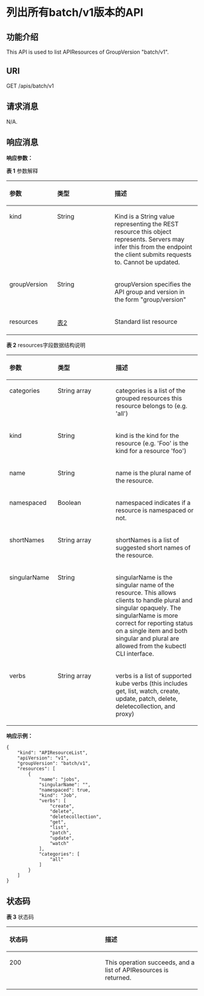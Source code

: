 # 列出所有batch/v1版本的API<a name="cci_02_3121"></a>

## 功能介绍<a name="section40622221"></a>

This API is used to list APIResources of GroupVersion "batch/v1".

## URI<a name="section30055677"></a>

GET /apis/batch/v1

## 请求消息<a name="section2065644"></a>

N/A.

## 响应消息<a name="section18590804"></a>

**响应参数：**

**表 1**  参数解释

<a name="d0e48039"></a>
<table><thead align="left"><tr id="row48566246"><th class="cellrowborder" valign="top" width="25%" id="mcps1.2.4.1.1"><p id="p41551876"><a name="p41551876"></a><a name="p41551876"></a>参数</p>
</th>
<th class="cellrowborder" valign="top" width="30%" id="mcps1.2.4.1.2"><p id="p10258770"><a name="p10258770"></a><a name="p10258770"></a>类型</p>
</th>
<th class="cellrowborder" valign="top" width="45%" id="mcps1.2.4.1.3"><p id="p25654008"><a name="p25654008"></a><a name="p25654008"></a>描述</p>
</th>
</tr>
</thead>
<tbody><tr id="row64708767"><td class="cellrowborder" valign="top" width="25%" headers="mcps1.2.4.1.1 "><p id="p6918766"><a name="p6918766"></a><a name="p6918766"></a>kind</p>
</td>
<td class="cellrowborder" valign="top" width="30%" headers="mcps1.2.4.1.2 "><p id="p23549198"><a name="p23549198"></a><a name="p23549198"></a>String</p>
</td>
<td class="cellrowborder" valign="top" width="45%" headers="mcps1.2.4.1.3 "><p id="p28436903"><a name="p28436903"></a><a name="p28436903"></a>Kind is a String value representing the REST resource this object represents. Servers may infer this from the endpoint the client submits requests to. Cannot be updated.</p>
</td>
</tr>
<tr id="row54605536"><td class="cellrowborder" valign="top" width="25%" headers="mcps1.2.4.1.1 "><p id="p60972256"><a name="p60972256"></a><a name="p60972256"></a>groupVersion</p>
</td>
<td class="cellrowborder" valign="top" width="30%" headers="mcps1.2.4.1.2 "><p id="p39805676"><a name="p39805676"></a><a name="p39805676"></a>String</p>
</td>
<td class="cellrowborder" valign="top" width="45%" headers="mcps1.2.4.1.3 "><p id="p3034349"><a name="p3034349"></a><a name="p3034349"></a>groupVersion specifies the API group and version in the form "group/version"</p>
</td>
</tr>
<tr id="row27309149"><td class="cellrowborder" valign="top" width="25%" headers="mcps1.2.4.1.1 "><p id="p64557480"><a name="p64557480"></a><a name="p64557480"></a>resources</p>
</td>
<td class="cellrowborder" valign="top" width="30%" headers="mcps1.2.4.1.2 "><p id="p61773404"><a name="p61773404"></a><a name="p61773404"></a><a href="#d0e48089">表2</a></p>
</td>
<td class="cellrowborder" valign="top" width="45%" headers="mcps1.2.4.1.3 "><p id="p2763807"><a name="p2763807"></a><a name="p2763807"></a>Standard list resource</p>
</td>
</tr>
</tbody>
</table>

**表 2**  resources字段数据结构说明

<a name="d0e48089"></a>
<table><thead align="left"><tr id="row45778201"><th class="cellrowborder" valign="top" width="25.252525252525253%" id="mcps1.2.4.1.1"><p id="p17046778"><a name="p17046778"></a><a name="p17046778"></a>参数</p>
</th>
<th class="cellrowborder" valign="top" width="30.303030303030305%" id="mcps1.2.4.1.2"><p id="p38611809"><a name="p38611809"></a><a name="p38611809"></a>类型</p>
</th>
<th class="cellrowborder" valign="top" width="44.44444444444445%" id="mcps1.2.4.1.3"><p id="p40548787"><a name="p40548787"></a><a name="p40548787"></a>描述</p>
</th>
</tr>
</thead>
<tbody><tr id="row63226330"><td class="cellrowborder" valign="top" width="25.252525252525253%" headers="mcps1.2.4.1.1 "><p id="p21059134"><a name="p21059134"></a><a name="p21059134"></a>categories</p>
</td>
<td class="cellrowborder" valign="top" width="30.303030303030305%" headers="mcps1.2.4.1.2 "><p id="p28068294"><a name="p28068294"></a><a name="p28068294"></a>String array</p>
</td>
<td class="cellrowborder" valign="top" width="44.44444444444445%" headers="mcps1.2.4.1.3 "><p id="p58939355"><a name="p58939355"></a><a name="p58939355"></a>categories is a list of the grouped resources this resource belongs to (e.g. 'all')</p>
</td>
</tr>
<tr id="row60692149"><td class="cellrowborder" valign="top" width="25.252525252525253%" headers="mcps1.2.4.1.1 "><p id="p17117064"><a name="p17117064"></a><a name="p17117064"></a>kind</p>
</td>
<td class="cellrowborder" valign="top" width="30.303030303030305%" headers="mcps1.2.4.1.2 "><p id="p44304923"><a name="p44304923"></a><a name="p44304923"></a>String</p>
</td>
<td class="cellrowborder" valign="top" width="44.44444444444445%" headers="mcps1.2.4.1.3 "><p id="p31928982"><a name="p31928982"></a><a name="p31928982"></a>kind is the kind for the resource (e.g. 'Foo' is the kind for a resource 'foo')</p>
</td>
</tr>
<tr id="row18925386"><td class="cellrowborder" valign="top" width="25.252525252525253%" headers="mcps1.2.4.1.1 "><p id="p56561334"><a name="p56561334"></a><a name="p56561334"></a>name</p>
</td>
<td class="cellrowborder" valign="top" width="30.303030303030305%" headers="mcps1.2.4.1.2 "><p id="p18065309"><a name="p18065309"></a><a name="p18065309"></a>String</p>
</td>
<td class="cellrowborder" valign="top" width="44.44444444444445%" headers="mcps1.2.4.1.3 "><p id="p54003945"><a name="p54003945"></a><a name="p54003945"></a>name is the plural name of the resource.</p>
</td>
</tr>
<tr id="row16273465"><td class="cellrowborder" valign="top" width="25.252525252525253%" headers="mcps1.2.4.1.1 "><p id="p43082263"><a name="p43082263"></a><a name="p43082263"></a>namespaced</p>
</td>
<td class="cellrowborder" valign="top" width="30.303030303030305%" headers="mcps1.2.4.1.2 "><p id="p2381"><a name="p2381"></a><a name="p2381"></a>Boolean</p>
</td>
<td class="cellrowborder" valign="top" width="44.44444444444445%" headers="mcps1.2.4.1.3 "><p id="p192900"><a name="p192900"></a><a name="p192900"></a>namespaced indicates if a resource is namespaced or not.</p>
</td>
</tr>
<tr id="row1736103"><td class="cellrowborder" valign="top" width="25.252525252525253%" headers="mcps1.2.4.1.1 "><p id="p6406658"><a name="p6406658"></a><a name="p6406658"></a>shortNames</p>
</td>
<td class="cellrowborder" valign="top" width="30.303030303030305%" headers="mcps1.2.4.1.2 "><p id="p49177265"><a name="p49177265"></a><a name="p49177265"></a>String array</p>
</td>
<td class="cellrowborder" valign="top" width="44.44444444444445%" headers="mcps1.2.4.1.3 "><p id="p23935517"><a name="p23935517"></a><a name="p23935517"></a>shortNames is a list of suggested short names of the resource.</p>
</td>
</tr>
<tr id="row14093061"><td class="cellrowborder" valign="top" width="25.252525252525253%" headers="mcps1.2.4.1.1 "><p id="p687254"><a name="p687254"></a><a name="p687254"></a>singularName</p>
</td>
<td class="cellrowborder" valign="top" width="30.303030303030305%" headers="mcps1.2.4.1.2 "><p id="p55667608"><a name="p55667608"></a><a name="p55667608"></a>String</p>
</td>
<td class="cellrowborder" valign="top" width="44.44444444444445%" headers="mcps1.2.4.1.3 "><p id="p12782386"><a name="p12782386"></a><a name="p12782386"></a>singularName is the singular name of the resource. This allows clients to handle plural and singular opaquely. The singularName is more correct for reporting status on a single item and both singular and plural are allowed from the kubectl CLI interface.</p>
</td>
</tr>
<tr id="row47932616"><td class="cellrowborder" valign="top" width="25.252525252525253%" headers="mcps1.2.4.1.1 "><p id="p57336698"><a name="p57336698"></a><a name="p57336698"></a>verbs</p>
</td>
<td class="cellrowborder" valign="top" width="30.303030303030305%" headers="mcps1.2.4.1.2 "><p id="p13760985"><a name="p13760985"></a><a name="p13760985"></a>String array</p>
</td>
<td class="cellrowborder" valign="top" width="44.44444444444445%" headers="mcps1.2.4.1.3 "><p id="p40897996"><a name="p40897996"></a><a name="p40897996"></a>verbs is a list of supported kube verbs (this includes get, list, watch, create, update, patch, delete, deletecollection, and proxy)</p>
</td>
</tr>
</tbody>
</table>

**响应示例：**

```
{
    "kind": "APIResourceList",
    "apiVersion": "v1",
    "groupVersion": "batch/v1",
    "resources": [
        {
            "name": "jobs",
            "singularName": "",
            "namespaced": true,
            "kind": "Job",
            "verbs": [
                "create",
                "delete",
                "deletecollection",
                "get",
                "list",
                "patch",
                "update",
                "watch"
            ],
            "categories": [
                "all"
            ]
        }
    ]
}
```

## 状态码<a name="section33099508"></a>

**表 3**  状态码

<a name="d0e48190"></a>
<table><thead align="left"><tr id="row16910545"><th class="cellrowborder" valign="top" width="50%" id="mcps1.2.3.1.1"><p id="p27576874"><a name="p27576874"></a><a name="p27576874"></a>状态码</p>
</th>
<th class="cellrowborder" valign="top" width="50%" id="mcps1.2.3.1.2"><p id="p19134283"><a name="p19134283"></a><a name="p19134283"></a>描述</p>
</th>
</tr>
</thead>
<tbody><tr id="row6373085"><td class="cellrowborder" valign="top" width="50%" headers="mcps1.2.3.1.1 "><p id="p46457863"><a name="p46457863"></a><a name="p46457863"></a>200</p>
</td>
<td class="cellrowborder" valign="top" width="50%" headers="mcps1.2.3.1.2 "><p id="p4990578"><a name="p4990578"></a><a name="p4990578"></a>This operation succeeds, and a list of APIResources is returned.</p>
</td>
</tr>
</tbody>
</table>

